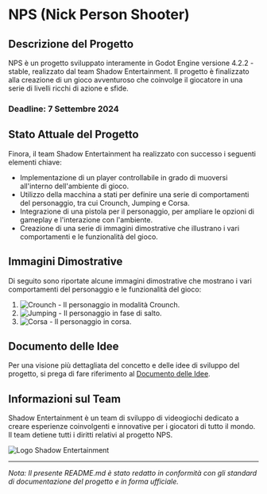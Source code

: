 # NPS (Nick Person Shooter)

## Descrizione del Progetto

NPS è un progetto sviluppato interamente in Godot Engine versione 4.2.2 - stable, realizzato dal team Shadow Entertainment. Il progetto è finalizzato alla creazione di un gioco avventuroso che coinvolge il giocatore in una serie di livelli ricchi di azione e sfide.

### Deadline: 7 Settembre 2024

## Stato Attuale del Progetto

Finora, il team Shadow Entertainment ha realizzato con successo i seguenti elementi chiave:

- Implementazione di un player controllabile in grado di muoversi all'interno dell'ambiente di gioco.
- Utilizzo della macchina a stati per definire una serie di comportamenti del personaggio, tra cui Crounch, Jumping e Corsa.
- Integrazione di una pistola per il personaggio, per ampliare le opzioni di gameplay e l'interazione con l'ambiente.
- Creazione di una serie di immagini dimostrative che illustrano i vari comportamenti e le funzionalità del gioco.

## Immagini Dimostrative

Di seguito sono riportate alcune immagini dimostrative che mostrano i vari comportamenti del personaggio e le funzionalità del gioco:

1. ![Crounch](images/crounch.png) - Il personaggio in modalità Crounch.
2. ![Jumping](images/jumping.png) - Il personaggio in fase di salto.
3. ![Corsa](images/running.png) - Il personaggio in corsa.

## Documento delle Idee

Per una visione più dettagliata del concetto e delle idee di sviluppo del progetto, si prega di fare riferimento al [Documento delle Idee](https://docs.google.com/document/d/1TCsCbW4-6m11ieZX4D781cY0ZxwOtSkFAAl03f73vTk/edit?usp=drivesdk).

## Informazioni sul Team

Shadow Entertainment è un team di sviluppo di videogiochi dedicato a creare esperienze coinvolgenti e innovative per i giocatori di tutto il mondo. Il team detiene tutti i diritti relativi al progetto NPS.

![Logo Shadow Entertainment](images/shadow_entertainment_logo.png)

---

*Nota: Il presente README.md è stato redatto in conformità con gli standard di documentazione del progetto e in forma ufficiale.*
